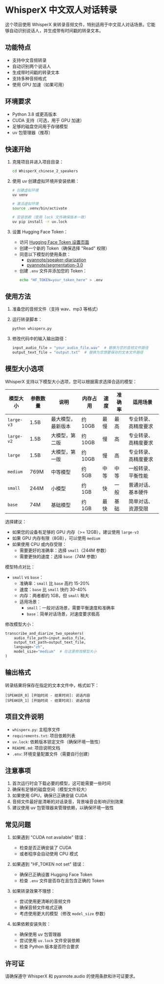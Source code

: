 # WhisperX 中文双人对话转录

这个项目使用 WhisperX 来转录音频文件，特别适用于中文双人对话场景。它能够自动识别说话人，并生成带有时间戳的转录文本。

## 功能特点

- 支持中文音频转录
- 自动识别两个说话人
- 生成带时间戳的转录文本
- 支持多种音频格式
- 使用 GPU 加速（如果可用）

## 环境要求

- Python 3.8 或更高版本
- CUDA 支持（可选，用于 GPU 加速）
- 足够的磁盘空间用于存储模型
- uv 包管理器（推荐）

## 快速开始

1. 克隆项目并进入项目目录：
   ```bash
   cd WhisperX_chinese_2_speakers
   ```

2. 使用 uv 创建虚拟环境并安装依赖：
   ```bash
   # 创建虚拟环境
   uv venv
   
   # 激活虚拟环境
   source .venv/bin/activate
   
   # 安装依赖（使用 lock 文件确保版本一致）
   uv pip install -r uv.lock
   ```

3. 设置 Hugging Face Token：
   - 访问 [Hugging Face Token 设置页面](https://huggingface.co/settings/tokens)
   - 创建一个新的 Token（确保选择 "Read" 权限）
   - 同意以下模型的使用条款：
     - [pyannote/speaker-diarization](https://huggingface.co/pyannote/speaker-diarization)
     - [pyannote/segmentation-3.0](https://huggingface.co/pyannote/segmentation-3.0)
   - 创建 `.env` 文件并添加您的 Token：
     ```bash
     echo "HF_TOKEN=your_token_here" > .env
     ```

## 使用方法

1. 准备您的音频文件（支持 wav、mp3 等格式）

2. 运行转录脚本：
   ```bash
   python whisperx.py
   ```

3. 修改代码中的输入输出路径：
   ```python
   input_audio_file = "your_audio_file.wav"  # 替换为您的音频文件路径
   output_text_file = "output.txt"  # 替换为您想要保存的文本文件路径
   ```

## 模型大小选项

WhisperX 支持以下模型大小选项，您可以根据需求选择合适的模型：

| 模型大小 | 参数数量 | 说明 | 内存占用 | 速度 | 准确率 | 适用场景 |
|---------|---------|------|---------|------|--------|---------|
| `large-v3` | 1.5B | 最大模型，最新版本 | 约 10GB | 最慢 | 最高 | 专业转录、高精度要求 |
| `large-v2` | 1.5B | 大模型，第二版 | 约 10GB | 慢 | 高 | 专业转录、高精度要求 |
| `large` | 1.5B | 大模型，第一版 | 约 10GB | 慢 | 高 | 专业转录、高精度要求 |
| `medium` | 769M | 中等模型 | 约 5GB | 中等 | 中等 | 一般转录、平衡性能 |
| `small` | 244M | 小模型 | 约 1GB | 快 | 一般 | 普通对话、基本硬件 |
| `base` | 74M | 基础模型 | 约 1GB | 最快 | 基础 | 简单对话、资源受限 |

选择建议：
- 如果您的设备有足够的 GPU 内存（>= 12GB），建议使用 `large-v3`
- 如果 GPU 内存有限（8GB），可以使用 `medium`
- 如果使用 CPU 或内存受限：
  - 需要更好的准确率：选择 `small`（244M 参数）
  - 需要更快的速度：选择 `base`（74M 参数）

模型特点对比：
- `small` vs `base`：
  - 准确率：`small` 比 `base` 高约 15-20%
  - 速度：`base` 比 `small` 快约 30-40%
  - 内存：两者都约 1GB，但 `small` 稍大
  - 适用场景：
    - `small`：一般对话场景，需要平衡速度和准确率
    - `base`：简单对话场景，对速度要求极高

修改模型大小：
```python
transcribe_and_diarize_two_speakers(
    audio_file_path=input_audio_file,
    output_txt_path=output_text_file,
    language="zh",
    model_size="medium"  # 在这里修改模型大小
)
```

## 输出格式

转录结果将保存在指定的文本文件中，格式如下：
```
[SPEAKER_0] [开始时间 - 结束时间]: 说话内容
[SPEAKER_1] [开始时间 - 结束时间]: 说话内容
```

## 项目文件说明

- `whisperx.py`: 主程序文件
- `requirements.txt`: 项目依赖列表
- `uv.lock`: 依赖版本锁定文件（确保环境一致性）
- `README.md`: 项目说明文档
- `.env`: 环境变量配置文件（需要自行创建）

## 注意事项

1. 首次运行时会下载必要的模型，这可能需要一些时间
2. 确保有足够的磁盘空间（模型文件较大）
3. 如果使用 GPU，确保已正确安装 CUDA
4. 音频文件最好是清晰的对话录音，背景噪音会影响识别效果
5. 建议使用 uv 包管理器来管理依赖，以确保环境一致性

## 常见问题

1. 如果遇到 "CUDA not available" 错误：
   - 检查是否正确安装了 CUDA
   - 或者程序会自动使用 CPU 模式

2. 如果遇到 "HF_TOKEN not set" 错误：
   - 确保已正确设置 Hugging Face Token
   - 检查 `.env` 文件是否存在且包含正确的 Token

3. 如果转录效果不理想：
   - 尝试使用更清晰的音频文件
   - 确保音频文件格式正确
   - 考虑使用更大的模型（修改 `model_size` 参数）

4. 如果依赖安装失败：
   - 确保使用 uv 包管理器
   - 尝试使用 `uv.lock` 文件安装依赖
   - 检查 Python 版本是否符合要求

## 许可证

请确保遵守 WhisperX 和 pyannote.audio 的使用条款和许可证要求。 